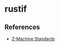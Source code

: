 # rustif

## References

- [Z-Machine Standards](http://inform-fiction.org/zmachine/standards/index.html)
